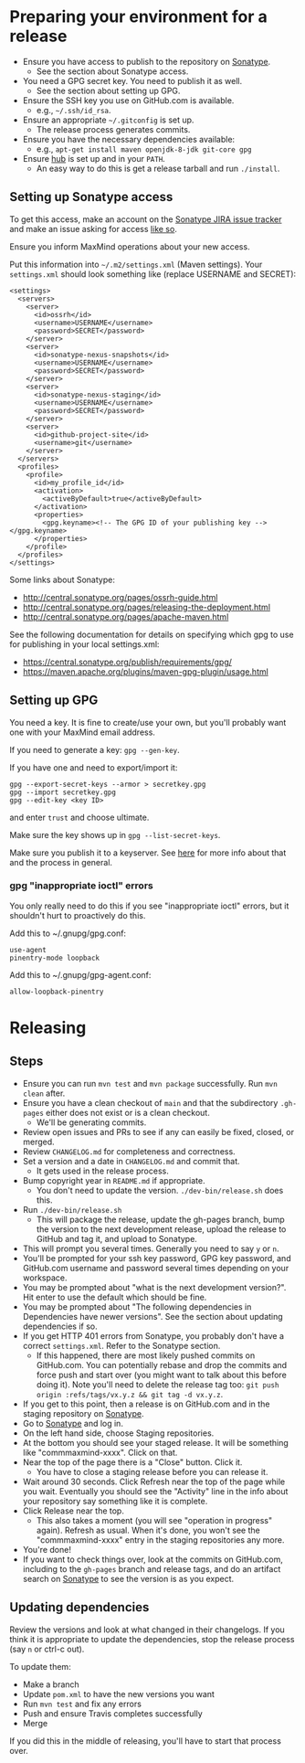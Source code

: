 # Preparing your environment for a release
- Ensure you have access to publish to the repository on
  [Sonatype](https://oss.sonatype.org).
  - See the section about Sonatype access.
- You need a GPG secret key. You need to publish it as well.
  - See the section about setting up GPG.
- Ensure the SSH key you use on GitHub.com is available.
  - e.g., `~/.ssh/id_rsa`.
- Ensure an appropriate `~/.gitconfig` is set up.
  - The release process generates commits.
- Ensure you have the necessary dependencies available:
  - e.g., `apt-get install maven openjdk-8-jdk git-core gpg`
- Ensure [hub](https://github.com/github.com/hub) is set up and in your
  `PATH`.
  - An easy way to do this is get a release tarball and run `./install`.


## Setting up Sonatype access
To get this access, make an account on the [Sonatype JIRA issue
tracker](https://issues.sonatype.org/) and make an issue asking for access
[like so](https://issues.sonatype.org/browse/OSSRH-34414).

Ensure you inform MaxMind operations about your new access.

Put this information into `~/.m2/settings.xml` (Maven settings). Your
`settings.xml` should look something like (replace USERNAME and SECRET):

    <settings>
      <servers>
        <server>
          <id>ossrh</id>
          <username>USERNAME</username>
          <password>SECRET</password>
        </server>
        <server>
          <id>sonatype-nexus-snapshots</id>
          <username>USERNAME</username>
          <password>SECRET</password>
        </server>
        <server>
          <id>sonatype-nexus-staging</id>
          <username>USERNAME</username>
          <password>SECRET</password>
        </server>
        <server>
          <id>github-project-site</id>
          <username>git</username>
        </server>
      </servers>
      <profiles>
        <profile>
          <id>my_profile_id</id>
          <activation>
            <activeByDefault>true</activeByDefault>
          </activation>
          <properties>
            <gpg.keyname><!-- The GPG ID of your publishing key --></gpg.keyname>
          </properties>
        </profile>
      </profiles>
    </settings>

Some links about Sonatype:

* http://central.sonatype.org/pages/ossrh-guide.html
* http://central.sonatype.org/pages/releasing-the-deployment.html
* http://central.sonatype.org/pages/apache-maven.html


See the following documentation for details on specifying which gpg to use for
publishing in your local settings.xml:

* https://central.sonatype.org/publish/requirements/gpg/
* https://maven.apache.org/plugins/maven-gpg-plugin/usage.html

## Setting up GPG
You need a key. It is fine to create/use your own, but you'll probably want
one with your MaxMind email address.

If you need to generate a key: `gpg --gen-key`.

If you have one and need to export/import it:

    gpg --export-secret-keys --armor > secretkey.gpg
    gpg --import secretkey.gpg
    gpg --edit-key <key ID>

and enter `trust` and choose ultimate.

Make sure the key shows up in `gpg --list-secret-keys`.

Make sure you publish it to a keyserver. See
[here](http://central.sonatype.org/pages/working-with-pgp-signatures.html)
for more info about that and the process in general.


### gpg "inappropriate ioctl" errors
You only really need to do this if you see "inappropriate ioctl" errors,
but it shouldn't hurt to proactively do this.

Add this to ~/.gnupg/gpg.conf:

    use-agent
    pinentry-mode loopback

Add this to ~/.gnupg/gpg-agent.conf:

    allow-loopback-pinentry


# Releasing

## Steps
- Ensure you can run `mvn test` and `mvn package` successfully. Run
  `mvn clean` after.
- Ensure you have a clean checkout of `main` and that the subdirectory
  `.gh-pages` either does not exist or is a clean checkout.
  - We'll be generating commits.
- Review open issues and PRs to see if any can easily be fixed, closed, or
  merged.
- Review `CHANGELOG.md` for completeness and correctness.
- Set a version and a date in `CHANGELOG.md` and commit that.
  - It gets used in the release process.
- Bump copyright year in `README.md` if appropriate.
  - You don't need to update the version. `./dev-bin/release.sh` does this.
- Run `./dev-bin/release.sh`
  - This will package the release, update the gh-pages branch, bump the
    version to the next development release, upload the release to GitHub
    and tag it, and upload to Sonatype.
- This will prompt you several times. Generally you need to say `y` or `n`.
- You'll be prompted for your ssh key password, GPG key password, and
  GitHub.com username and password several times depending on your
  workspace.
- You may be prompted about "what is the next development version?". Hit
  enter to use the default which should be fine.
- You may be prompted about "The following dependencies in Dependencies
  have newer versions". See the section about updating dependencies if so.
- If you get HTTP 401 errors from Sonatype, you probably don't have a
  correct `settings.xml`. Refer to the Sonatype section.
  - If this happened, there are most likely pushed commits on GitHub.com.
    You can potentially rebase and drop the commits and force push and
    start over (you might want to talk about this before doing it). Note
    you'll need to delete the release tag too:
    `git push origin :refs/tags/vx.y.z && git tag -d vx.y.z`.
- If you get to this point, then a release is on GitHub.com and in the
  staging repository on [Sonatype](https://oss.sonatype.org).
- Go to [Sonatype](https://oss.sonatype.org) and log in.
- On the left hand side, choose Staging repositories.
- At the bottom you should see your staged release. It will be something
  like "commmaxmind-xxxx". Click on that.
- Near the top of the page there is a "Close" button. Click it.
  - You have to close a staging release before you can release it.
- Wait around 30 seconds. Click Refresh near the top of the page while
  you wait. Eventually you should see the "Activity" line in the info
  about your repository say something like it is complete.
- Click Release near the top.
  - This also takes a moment (you will see "operation in progress" again).
    Refresh as usual. When it's done, you won't see the "commmaxmind-xxxx"
    entry in the staging repositories any more.
- You're done!
- If you want to check things over, look at the commits on GitHub.com,
  including to the `gh-pages` branch and release tags, and do an artifact
  search on [Sonatype](https://oss.sonatype.org) to see the version is as
  you expect.


## Updating dependencies
Review the versions and look at what changed in their changelogs. If you
think it is appropriate to update the dependencies, stop the release
process (say `n` or ctrl-c out).

To update them:

- Make a branch
- Update `pom.xml` to have the new versions you want
- Run `mvn test` and fix any errors
- Push and ensure Travis completes successfully
- Merge

If you did this in the middle of releasing, you'll have to start that
process over.

